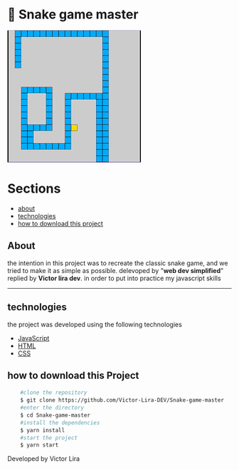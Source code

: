 # 🐍 Snake game master

![](images/imagem-1.JPG)

# Sections
- [about](#-About)
- [technologies](#-technologies)
- [how to download this project](#-how-to-download-this-Project)
##  About

the intention in this project was to recreate the classic snake game, and we tried to make it as simple as possible. delevoped by "**web dev simplified**" replied by **Victor lira dev**. in order to put into practice my javascript skills

---
 
 ## technologies
the project was developed using the following technologies
- [JavaScript](https://www.javascript.com/)
- [HTML](https://developer.mozilla.org/en-US/docs/Web/HTML)
- [CSS](https://developer.mozilla.org/en-US/docs/Web/CSS)

## how to download this Project
```bash
    #clone the repository
    $ git clone https://github.com/Victor-Lira-DEV/Snake-game-master
    #enter the directory
    $ cd Snake-game-master
    #install the dependencies
    $ yarn install
    #start the project
    $ yarn start
```
Developed by Victor Lira 
